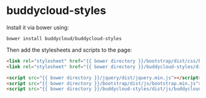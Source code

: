 buddycloud-styles
=================

Install it via bower using:

`bower install buddycloud/buddycloud-styles`

Then add the stylesheets and scripts to the page:

```html
<link rel="stylesheet" href="{{ bower directory }}/bootstrap/dist/css/bootstrap.min.css" type="text/css" />
<link rel="stylesheet" href="{{ bower directory }}/buddycloud-styles/dist/css/buddycloud-styles.min.css" type="text/css" />
```

```html
<script src="{{ bower directory }}/jquery/dist/jquery.min.js"></script>
<script src="{{ bower directory }}/bootstrap/dist/js/bootstrap.min.js"></script>
<script src="{{ bower directory }}/buddycloud-styles/dist/js/buddycloud-styles.min.js"></script>
```
